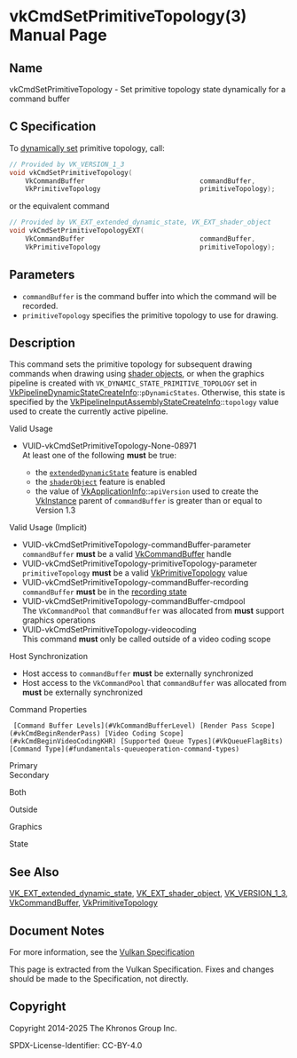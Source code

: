 # vkCmdSetPrimitiveTopology(3) Manual Page

## Name

vkCmdSetPrimitiveTopology - Set primitive topology state dynamically for a command buffer



## [](#_c_specification)C Specification

To [dynamically set](https://registry.khronos.org/vulkan/specs/latest/html/vkspec.html#pipelines-dynamic-state) primitive topology, call:

```c++
// Provided by VK_VERSION_1_3
void vkCmdSetPrimitiveTopology(
    VkCommandBuffer                             commandBuffer,
    VkPrimitiveTopology                         primitiveTopology);
```

or the equivalent command

```c++
// Provided by VK_EXT_extended_dynamic_state, VK_EXT_shader_object
void vkCmdSetPrimitiveTopologyEXT(
    VkCommandBuffer                             commandBuffer,
    VkPrimitiveTopology                         primitiveTopology);
```

## [](#_parameters)Parameters

- `commandBuffer` is the command buffer into which the command will be recorded.
- `primitiveTopology` specifies the primitive topology to use for drawing.

## [](#_description)Description

This command sets the primitive topology for subsequent drawing commands when drawing using [shader objects](https://registry.khronos.org/vulkan/specs/latest/html/vkspec.html#shaders-objects), or when the graphics pipeline is created with `VK_DYNAMIC_STATE_PRIMITIVE_TOPOLOGY` set in [VkPipelineDynamicStateCreateInfo](https://registry.khronos.org/vulkan/specs/latest/man/html/VkPipelineDynamicStateCreateInfo.html)::`pDynamicStates`. Otherwise, this state is specified by the [VkPipelineInputAssemblyStateCreateInfo](https://registry.khronos.org/vulkan/specs/latest/man/html/VkPipelineInputAssemblyStateCreateInfo.html)::`topology` value used to create the currently active pipeline.

Valid Usage

- [](#VUID-vkCmdSetPrimitiveTopology-None-08971)VUID-vkCmdSetPrimitiveTopology-None-08971  
  At least one of the following **must** be true:
  
  - the [`extendedDynamicState`](#features-extendedDynamicState) feature is enabled
  - the [`shaderObject`](#features-shaderObject) feature is enabled
  - the value of [VkApplicationInfo](https://registry.khronos.org/vulkan/specs/latest/man/html/VkApplicationInfo.html)::`apiVersion` used to create the [VkInstance](https://registry.khronos.org/vulkan/specs/latest/man/html/VkInstance.html) parent of `commandBuffer` is greater than or equal to Version 1.3

Valid Usage (Implicit)

- [](#VUID-vkCmdSetPrimitiveTopology-commandBuffer-parameter)VUID-vkCmdSetPrimitiveTopology-commandBuffer-parameter  
  `commandBuffer` **must** be a valid [VkCommandBuffer](https://registry.khronos.org/vulkan/specs/latest/man/html/VkCommandBuffer.html) handle
- [](#VUID-vkCmdSetPrimitiveTopology-primitiveTopology-parameter)VUID-vkCmdSetPrimitiveTopology-primitiveTopology-parameter  
  `primitiveTopology` **must** be a valid [VkPrimitiveTopology](https://registry.khronos.org/vulkan/specs/latest/man/html/VkPrimitiveTopology.html) value
- [](#VUID-vkCmdSetPrimitiveTopology-commandBuffer-recording)VUID-vkCmdSetPrimitiveTopology-commandBuffer-recording  
  `commandBuffer` **must** be in the [recording state](#commandbuffers-lifecycle)
- [](#VUID-vkCmdSetPrimitiveTopology-commandBuffer-cmdpool)VUID-vkCmdSetPrimitiveTopology-commandBuffer-cmdpool  
  The `VkCommandPool` that `commandBuffer` was allocated from **must** support graphics operations
- [](#VUID-vkCmdSetPrimitiveTopology-videocoding)VUID-vkCmdSetPrimitiveTopology-videocoding  
  This command **must** only be called outside of a video coding scope

Host Synchronization

- Host access to `commandBuffer` **must** be externally synchronized
- Host access to the `VkCommandPool` that `commandBuffer` was allocated from **must** be externally synchronized

Command Properties

     [Command Buffer Levels](#VkCommandBufferLevel) [Render Pass Scope](#vkCmdBeginRenderPass) [Video Coding Scope](#vkCmdBeginVideoCodingKHR) [Supported Queue Types](#VkQueueFlagBits) [Command Type](#fundamentals-queueoperation-command-types)

Primary  
Secondary

Both

Outside

Graphics

State

## [](#_see_also)See Also

[VK\_EXT\_extended\_dynamic\_state](https://registry.khronos.org/vulkan/specs/latest/man/html/VK_EXT_extended_dynamic_state.html), [VK\_EXT\_shader\_object](https://registry.khronos.org/vulkan/specs/latest/man/html/VK_EXT_shader_object.html), [VK\_VERSION\_1\_3](https://registry.khronos.org/vulkan/specs/latest/man/html/VK_VERSION_1_3.html), [VkCommandBuffer](https://registry.khronos.org/vulkan/specs/latest/man/html/VkCommandBuffer.html), [VkPrimitiveTopology](https://registry.khronos.org/vulkan/specs/latest/man/html/VkPrimitiveTopology.html)

## [](#_document_notes)Document Notes

For more information, see the [Vulkan Specification](https://registry.khronos.org/vulkan/specs/latest/html/vkspec.html#vkCmdSetPrimitiveTopology)

This page is extracted from the Vulkan Specification. Fixes and changes should be made to the Specification, not directly.

## [](#_copyright)Copyright

Copyright 2014-2025 The Khronos Group Inc.

SPDX-License-Identifier: CC-BY-4.0